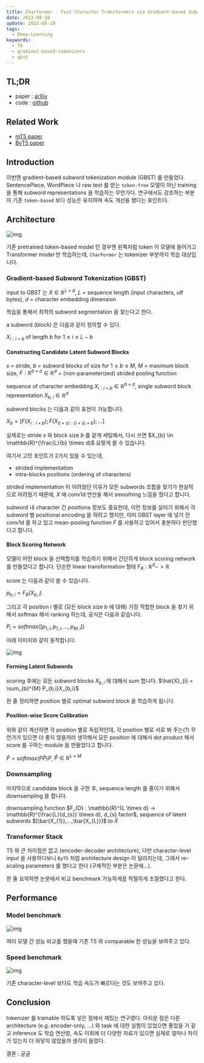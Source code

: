 ```yaml
---
title: Charformer - Fast Character Transformers via Gradient-based Subword Tokenization
date: 2022-08-10
update: 2022-08-10
tags:
  - Deep-Learning
keywords:
  - T5
  - gradient-based-tokenizers
  - gbst
---
```


## TL;DR

* paper : [arXiv](https://arxiv.org/pdf/2106.12672.pdf)
* code : [github](https://github.com/google-research/google-research/tree/master/charformer)

## Related Work

* [mT5 paper](https://arxiv.org/abs/2010.11934)
* [ByT5 paper](https://arxiv.org/abs/2105.13626)

## Introduction

이번엔 gradient-based subword tokenization module (GBST) 를 만들었다. SentencePiece, WordPiece 나 raw text 를 받는 `token-free` 모델이 아닌 training 을 통해 subword representations 을 학습하는 무언가다. 연구에서도 강조하는 부분이 기존 `token-based` 보다 성능은 유지하며 속도 개선을 했다는 포인트다.

## Architecture

![img](./diff_architecture.png)

기존 pretrained token-based model 인 경우엔 왼쪽처럼 token 이 모델에 들어가고 Transformer model 만 학습하는데, `CharFormer` 는 tokenizer 부분까지 학습 대상입니다.

### Gradient-based Subword Tokenization (GBST)

input to GBST 는 $X \in \mathbb{R}^{L \times d}$, $L$ = sequence length (input characters, utf bytes), $d$ = character embedding dimension

학습을 통해서 최적의 subword segmentation 을 찾는다고 한다.

a subword (block) 은 다음과 같이 정의할 수 있다.

$X_{i:i + b}$ of length $b$ for $1 \leq i \leq L- b$

#### Constructing Candidate Latent Subword Blocks

$s$ = stride, $b$ = subword blocks of size for $1 \leq b \leq M$, $M$ = maximum block size, $F : \mathbb{R}^{b \times d} \in \mathbb{R}^{d}$ = (non-parameterized) strided pooling function

sequence of character embedding $X_{i:i + b} \in \mathbb{R}^{b \times d}$, single subword block representation $X_{b,i} \in \mathbb{R} ^ {d}$

subword blocks 는 다음과 같이 표현이 가능합니다.

$X_{b} = [F(X_{i:i+b});F(X_{(i+s):(i+s)+b});...]$

실제로는 stride $s$ 와 block size $b$ 를 같게 세팅해서, 다시 쓰면 $X_{b} \in \mathbb{R}^{\frac{L}{b} \times d}$ 요렇게 쓸 수 있습니다.


여기서 고민 포인트가 2가지 있을 수 있는데,

* strided implementation
* intra-blocks positions (ordering of characters)

strided implementation 이 어려웠던 이유가 모든 subwords 조합을 찾기가 현실적으로 어려웠기 때문에, $X$ 에 conv1d 연산을 해서 smoothing 느낌을 줬다고 합니다.

subword 내 character 간 positions 정보도 중요한데, 이런 정보를 살리기 위해서 각 subword 별 positional encoding 을 하려고 했지만, 이미 GBST layer 에 넣기 전 conv1d 를 하고 있고 mean-pooling function $F$ 를 사용하고 있어서 충분하다 판단했다고 합니다.

#### Block Scoring Network

모델이 어떤 block 을 선택할지를 학습하기 위해서 간단하게 block scoring network 를 만들었다고 합니다.
단순한 linear transformation 형태 $F_{R} : \mathbb{R}^{d} -> \mathbb{R}$

score 는 다음과 같이 쓸 수 있습니다.

$p_{b,i} = F_{R}(X_{b,i})$

그리고 각 position $i$ 별로 (모든 block size $b$ 에 대해) 가장 적합한 block 을 찾기 위해서 softmax 해서 ranking 하는데, 공식은 다음과 같습니다.

$P_{i} = softmax([p_{1,i},p_{1,i},...,p_{M,i}])$

아래 이미지와 같이 동작합니다.

![img](./subword_block_scoring.png)

#### Forming Latent Subwords

scoring 후에는 모든 subword blocks $X_{b,i}$ 에 대해서 sum 합니다. $\hat{X}_{i} = \sum_{b}^{M} P_{b,i}X_{b,i}$

한 줄 정리하면 position 별로 optimal subword block 을 학습하게 됩니다.

#### Position-wise Score Calibration

위와 같이 계산하면 각 position 별로 독립적인데, 각 position 별로 서로 봐 주는(?) 무언가가 있으면 더 좋지 않을까라 생각해서 모든 position 에 대해서 dot product 해서 score 를 구하는 module 을 만들었다고 합니다.

$\hat{P} = softmax(P\hat{P})P$, $\hat{P} \in \mathbb{R}^{L \times M}$

### Downsampling

마지막으로 candidate block 을 구한 후, sequence length 를 줄이기 위해서 downsampling 을 합니다.

downsampling function $F_{D} : \mathbb{R}^{L \times d} -> \mathbb{R}^{\frac{L}{d_{s}} \times d}, d_{s} factor$, sequence of latent subwords $[\bar{X_{1}},...,\bar{X_{L}}]$ to $\bar{X}$

### Transformer Stack

T5 와 큰 차이점은 없고 (encoder-decoder architecture), 다만 character-level input 을 사용하다보니 `ByT5` 처럼 architecture design 이 달라지는데, 그래서 re-scaling parameters 를 했다고 한다 (구체적인 부분은 논문에...).

한 줄 요약하면 논문에서 비교 benchmark 가능하게끔 적절하게 조절했다고 한다.

## Performance

### Model benchmark

![img](./performances.png)

여러 모델 간 성능 비교를 했을때 기존 T5 와 comparable 한 성능을 보여주고 있다.

### Speed benchmark

![img](./speed_benchmark.png)

기존 character-level 보다도 학습 속도가 빠르다는 것도 보여주고 있다.

## Conclusion

tokenizer 를 trainable 하도록 넣은 점에서 재밌는 연구였다. 아쉬운 점은 다른 architecture (e.g. encoder-only, ...) 와 task 에 대한 실험이 있었으면 좋았을 거 같고 inference 도 학습 연산량, 속도 이외에 더 다양한 자료가 있으면 실제로 얼마나 차이가 있는지 더 와닿지 않았을까 생각이 들었다.

결론 : 굳굳
